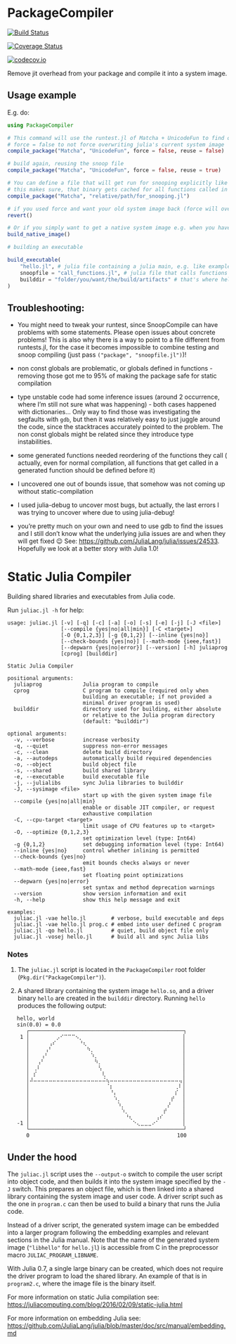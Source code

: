 # PackageCompiler
[![Build Status](https://travis-ci.org/SimonDanisch/PackageCompiler.jl.svg?branch=master)](https://travis-ci.org/SimonDanisch/PackageCompiler.jl)

[![Coverage Status](https://coveralls.io/repos/SimonDanisch/PackageCompiler.jl/badge.svg?branch=master&service=github)](https://coveralls.io/github/SimonDanisch/PackageCompiler.jl?branch=master)

[![codecov.io](http://codecov.io/github/SimonDanisch/PackageCompiler.jl/coverage.svg?branch=master)](http://codecov.io/github/SimonDanisch/PackageCompiler.jl?branch=master)

Remove jit overhead from your package and compile it into a system image.

## Usage example
E.g. do:
```Julia
using PackageCompiler

# This command will use the runtest.jl of Matcha + UnicodeFun to find out what functions to precompile!
# force = false to not force overwriting julia's current system image
compile_package("Matcha", "UnicodeFun", force = false, reuse = false)

# build again, reusing the snoop file
compile_package("Matcha", "UnicodeFun", force = false, reuse = true)

# You can define a file that will get run for snooping explicitly like this:
# this makes sure, that binary gets cached for all functions called in `for_snooping.jl`
compile_package("Matcha", "relative/path/for_snooping.jl")

# if you used force and want your old system image back (force will overwrite the default system image Julia uses) you can run:
revert()

# Or if you simply want to get a native system image e.g. when you have downloaded the generic Julia install:
build_native_image()

# building an executable

build_executable(
    "hello.jl", # julia file containing a julia main, e.g. like examples/hello.jl
    snoopfile = "call_functions.jl", # julia file that calls functions that you want to make sure to have precompiled [optional]
    builddir = "folder/you/want/the/build/artifacts" # that's where hello.exe will end up
)
```


## Troubleshooting:

- You might need to tweak your runtest, since SnoopCompile can have problems with some statements. Please open issues about concrete problems! This is also why there is a way to point to a file different from runtests.jl, for the case it becomes impossible to combine testing and snoop compiling (just pass `("package", "snoopfile.jl")`)!

- non const globals are problematic, or globals defined in functions - removing those got me to 95% of making the package safe for static compilation

- type unstable code had some inference issues (around 2 occurrence, where I’m still not sure what was happening) - both cases happened with dictionaries… Only way to find those was investigating the segfaults with `gdb`, but then it was relatively easy to just juggle around the code, since the stacktraces accurately pointed to the problem. The non const globals might be related since they introduce type instabilities.

- some generated functions needed reordering of the functions they call ( actually, even for normal compilation, all functions that get called in a generated function should be defined before it)

- I uncovered one out of bounds issue, that somehow was not coming up without static-compilation
- I used julia-debug to uncover most bugs, but actually, the last errors I was trying to uncover where due to using julia-debug!

- you’re pretty much on your own and need to use gdb to find the issues and I still don’t know what the underlying julia issues are and when they will get fixed :wink: See: https://github.com/JuliaLang/julia/issues/24533. Hopefully we look at a better story with Julia 1.0!


# Static Julia Compiler

Building shared libraries and executables from Julia code.

Run `juliac.jl -h` for help:

```
usage: juliac.jl [-v] [-q] [-c] [-a] [-o] [-s] [-e] [-j] [-J <file>]
                 [--compile {yes|no|all|min}] [-C <target>]
                 [-O {0,1,2,3}] [-g {0,1,2}] [--inline {yes|no}]
                 [--check-bounds {yes|no}] [--math-mode {ieee,fast}]
                 [--depwarn {yes|no|error}] [--version] [-h] juliaprog
                 [cprog] [builddir]

Static Julia Compiler

positional arguments:
  juliaprog             Julia program to compile
  cprog                 C program to compile (required only when
                        building an executable; if not provided a
                        minimal driver program is used)
  builddir              directory used for building, either absolute
                        or relative to the Julia program directory
                        (default: "builddir")

optional arguments:
  -v, --verbose         increase verbosity
  -q, --quiet           suppress non-error messages
  -c, --clean           delete build directory
  -a, --autodeps        automatically build required dependencies
  -o, --object          build object file
  -s, --shared          build shared library
  -e, --executable      build executable file
  -j, --julialibs       sync Julia libraries to builddir
  -J, --sysimage <file>
                        start up with the given system image file
  --compile {yes|no|all|min}
                        enable or disable JIT compiler, or request
                        exhaustive compilation
  -C, --cpu-target <target>
                        limit usage of CPU features up to <target>
  -O, --optimize {0,1,2,3}
                        set optimization level (type: Int64)
  -g {0,1,2}            set debugging information level (type: Int64)
  --inline {yes|no}     control whether inlining is permitted
  --check-bounds {yes|no}
                        emit bounds checks always or never
  --math-mode {ieee,fast}
                        set floating point optimizations
  --depwarn {yes|no|error}
                        set syntax and method deprecation warnings
  --version             show version information and exit
  -h, --help            show this help message and exit

examples:
  juliac.jl -vae hello.jl        # verbose, build executable and deps
  juliac.jl -vae hello.jl prog.c # embed into user defined C program
  juliac.jl -qo hello.jl         # quiet, build object file only
  juliac.jl -vosej hello.jl      # build all and sync Julia libs
```

### Notes

1. The `juliac.jl` script is located in the `PackageCompiler` root
   folder (`Pkg.dir("PackageCompiler")`).

2. A shared library containing the system image `hello.so`, and a
   driver binary `hello` are created in the `builddir` directory.
   Running `hello` produces the following output:

```
   hello, world
   sin(0.0) = 0.0
      ┌─────────────────────────────────────────────────┐
    1 │⠀⠀⠀⠀⠀⠀⠀⡠⠊⠉⠉⠉⠢⡀⠀⠀⠀⠀⠀⠀⠀⠀⠀⠀⠀⠀⠀⠀⠀⠀⠀⠀⠀⠀⠀⠀⠀⠀⠀⠀│
      │⠀⠀⠀⠀⠀⢠⠎⠀⠀⠀⠀⠀⠀⠘⢆⠀⠀⠀⠀⠀⠀⠀⠀⠀⠀⠀⠀⠀⠀⠀⠀⠀⠀⠀⠀⠀⠀⠀⠀⠀│
      │⠀⠀⠀⠀⢠⠃⠀⠀⠀⠀⠀⠀⠀⠀⠀⠳⡀⠀⠀⠀⠀⠀⠀⠀⠀⠀⠀⠀⠀⠀⠀⠀⠀⠀⠀⠀⠀⠀⠀⠀│
      │⠀⠀⠀⢠⠃⠀⠀⠀⠀⠀⠀⠀⠀⠀⠀⠀⠱⡀⠀⠀⠀⠀⠀⠀⠀⠀⠀⠀⠀⠀⠀⠀⠀⠀⠀⠀⠀⠀⠀⠀│
      │⠀⠀⢠⠃⠀⠀⠀⠀⠀⠀⠀⠀⠀⠀⠀⠀⠀⠳⡀⠀⠀⠀⠀⠀⠀⠀⠀⠀⠀⠀⠀⠀⠀⠀⠀⠀⠀⠀⠀⠀│
      │⠀⢀⠇⠀⠀⠀⠀⠀⠀⠀⠀⠀⠀⠀⠀⠀⠀⠀⢣⠀⠀⠀⠀⠀⠀⠀⠀⠀⠀⠀⠀⠀⠀⠀⠀⠀⠀⠀⠀⠀│
      │⠀⡎⠀⠀⠀⠀⠀⠀⠀⠀⠀⠀⠀⠀⠀⠀⠀⠀⠀⢇⠀⠀⠀⠀⠀⠀⠀⠀⠀⠀⠀⠀⠀⠀⠀⠀⠀⠀⠀⠀│
      │⠼⠤⠤⠤⠤⠤⠤⠤⠤⠤⠤⠤⠤⠤⠤⠤⠤⠤⠤⠬⢦⠤⠤⠤⠤⠤⠤⠤⠤⠤⠤⠤⠤⠤⠤⠤⠤⠤⠤⢤│
      │⠀⠀⠀⠀⠀⠀⠀⠀⠀⠀⠀⠀⠀⠀⠀⠀⠀⠀⠀⠀⠈⡆⠀⠀⠀⠀⠀⠀⠀⠀⠀⠀⠀⠀⠀⠀⠀⠀⢀⠇│
      │⠀⠀⠀⠀⠀⠀⠀⠀⠀⠀⠀⠀⠀⠀⠀⠀⠀⠀⠀⠀⠀⠘⡄⠀⠀⠀⠀⠀⠀⠀⠀⠀⠀⠀⠀⠀⠀⠀⡎⠀│
      │⠀⠀⠀⠀⠀⠀⠀⠀⠀⠀⠀⠀⠀⠀⠀⠀⠀⠀⠀⠀⠀⠀⠱⡀⠀⠀⠀⠀⠀⠀⠀⠀⠀⠀⠀⠀⠀⡞⠀⠀│
      │⠀⠀⠀⠀⠀⠀⠀⠀⠀⠀⠀⠀⠀⠀⠀⠀⠀⠀⠀⠀⠀⠀⠀⠱⡀⠀⠀⠀⠀⠀⠀⠀⠀⠀⠀⠀⡜⠀⠀⠀│
      │⠀⠀⠀⠀⠀⠀⠀⠀⠀⠀⠀⠀⠀⠀⠀⠀⠀⠀⠀⠀⠀⠀⠀⠀⠱⡀⠀⠀⠀⠀⠀⠀⠀⠀⠀⡞⠀⠀⠀⠀│
      │⠀⠀⠀⠀⠀⠀⠀⠀⠀⠀⠀⠀⠀⠀⠀⠀⠀⠀⠀⠀⠀⠀⠀⠀⠀⠘⢆⠀⠀⠀⠀⠀⠀⢠⠎⠀⠀⠀⠀⠀│
   -1 │⠀⠀⠀⠀⠀⠀⠀⠀⠀⠀⠀⠀⠀⠀⠀⠀⠀⠀⠀⠀⠀⠀⠀⠀⠀⠀⠀⠑⢄⣀⣀⣀⠔⠁⠀⠀⠀⠀⠀⠀│
      └─────────────────────────────────────────────────┘
      0                                               100
```

## Under the hood

The `juliac.jl` script uses the `--output-o` switch to compile the user
script into object code, and then builds it into the system image
specified by the `-J` switch. This prepares an object file, which is
then linked into a shared library containing the system image and user
code. A driver script such as the one in `program.c` can then be used
to build a binary that runs the Julia code.

Instead of a driver script, the generated system image can be embedded
into a larger program following the embedding examples and relevant
sections in the Julia manual. Note that the name of the generated system
image (`"libhello"` for `hello.jl`) is accessible from C in the
preprocessor macro `JULIAC_PROGRAM_LIBNAME`.

With Julia 0.7, a single large binary can be created, which does not
require the driver program to load the shared library. An example of
that is in `program2.c`, where the image file is the binary itself.

For more information on static Julia compilation see:\
https://juliacomputing.com/blog/2016/02/09/static-julia.html

For more information on embedding Julia see:\
https://github.com/JuliaLang/julia/blob/master/doc/src/manual/embedding.md
